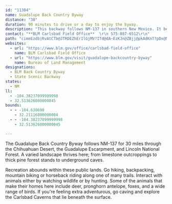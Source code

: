 ```yaml
---
id: "11304"
name: Guadalupe Back Country Byway
distance: "30"
duration: 90 minutes to drive or a day to enjoy the byway.
description: "This backway follows NM-137 in southern New Mexico. It begins at the NM-137/US-285 junction near Brantley Dam State Park and proceeds southwest to Sitting Bull Falls in the Lincoln National Forest."
contact: "**BLM Carlsbad Field Office**  \r\n 575-887-6512\r\n"
path: "cimeEzdb|RvAtCTb@JTRDEZhErIlGjMV?ITd@dA~EzKJn@ZBjj@pkAdKnT?pDx@NnNb]z@jC~@rBzBdFvBvBPnAhGxJpN|PnH~HZHB^~ChDhO~O~@ZzB|Eh@NfO|KxOjLpIlGLJrCt@bA`B`JfGtGxGdQdWz@nAz@hBrLtVfEtMhKrSrC`EhDvDhM~K~BvCt@pC@rG@V?rC@|DZ`Cb@~AzC|ElD`E`@VxEhCbBtBv@`Ad@~@x@`BpCxKDP?`Cm@~Ai@p@wQxIi@^G^w@CWNa@TwAjB_@tDChFl@|Gx@tBhBvCdEzChDzApHj@~At@vJfH~A`C^tARpMPdB?vEc@pAs@hKCtJMjBuCnO{E`ZPzAzFxLf@vA\\~@PjClApAvBhArV~LpHxGp@pClA`SzBvMbA~LlAjO[zBG`Cb@pBzPxX|AnEn@hBHTzErJt@fDlC|QlNvl@hCxIdAzBtB`DVdAxAz@hGlFrF`DpDjAvHjAlRnA`KCPKvFu@POzFgAbASvDY^UrDEtBNzHfB`@PnPbIXLpA^BThFfCl@n@f@?dBj@ff@pThVhIdCt@lOpEz@d@rRhGtFjA`L{@hM_AvHUbEThBdABBr@jAbGtLPDRh@tCvBLRlBZfd@`SxHjC|AF|ABhReETGpFj@dL`HhHvEtAvC|Vtt@lAnCNPV\\dApA~@`AvGzBxx@vVt_@nLhANFN|\\xKfb@xZVt@XDrRtNfU|HbADL^fi@`Rv@XlFxAlHrBdMtABRbCJhJdA`I~@hCNtDdA|nAli@l@j@dHdCpRfFjEjAp@d@t@Hx_@rJtc@|KdJlD~@HvJpGhFpCvXbJ|^fNhA`@fTzF|DfArT`HRZX?je@hP~ATjDrAx@DhAdAnV~IhUrHvANx@d@rI~@lET~FOnHu@bHoAvCEbA^`ElDpAt@vVdChGOJAnHg@zE{A~@o@~Ae@`Fu@pEaDhIO`Xp@v@OlJ?hDt@"
websites:
  - url: "https://www.blm.gov/office/carlsbad-field-office"
    name: BLM Carlsbad Field Office
  - url: "https://www.blm.gov/visit/guadalupe-backcountry-byway"
    name: Bureau of Land Management
designations:
  - BLM Back Country Byway
  - State Scenic Backway
states:
  - NM
ll:
  - -104.38237099999998
  - 32.513626000000045
bounds:
  - - -104.630698
    - 32.21116800000004
  - - -104.38237099999998
    - 32.513626000000045

---
```


<p>The Guadalupe Back Country Byway follows NM-137 for 30 miles through the Chihuahuan Desert, the Guadalupe Escarpment, and Lincoln National Forest. A varied landscape thrives here; from limestone outcroppings to thick pine forest stands to underground caves.</p>

<p>Recreation abounds within these public lands. Go hiking, backpacking, mountain biking or horseback riding along one of many trails. Interact with animals either by watching wildlife or by hunting. Some of the animals that make their homes here include deer, pronghorn antelope, foxes, and a wide range of birds. If you're feeling extra adventurous, go caving and explore the Carlsbad Caverns that lie beneath the surface.</p>
